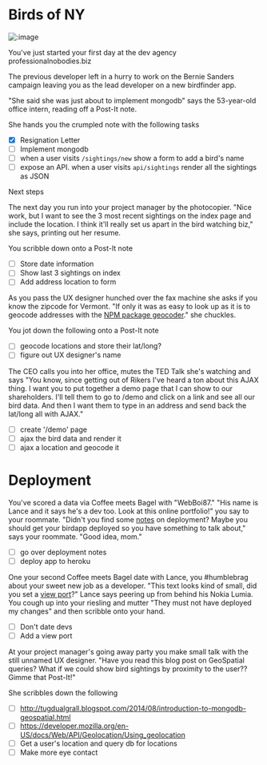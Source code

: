 # Birds of NY

![:image](https://img1.etsystatic.com/049/0/6289898/il_fullxfull.711382185_hm60.jpg)

You've just started your first day at the dev agency professionalnobodies.biz

The previous developer left in a hurry to work on the Bernie Sanders campaign
leaving you as the lead developer on a new birdfinder app.

"She said she was just about to implement mongodb" says the 53-year-old office
intern, reading off a Post-It note.

She hands you the crumpled note with the following tasks

- [x] Resignation Letter
- [ ] Implement mongodb
- [ ] when a user visits `/sightings/new` show a form to add a bird's name
- [ ] expose an API. when a user visits `api/sightings` render all the sightings as JSON

Next steps

The next day you run into your project manager by the photocopier. "Nice work, but
I want to see the 3 most recent sightings on the index page and include the location.
I think it'll really set us apart in the bird watching biz," she says, printing
out her resume.

You scribble down onto a Post-It note

- [ ] Store date information
- [ ] Show last 3 sightings on index
- [ ] Add address location to form

As you pass the UX designer hunched over the fax machine she asks if you know the
zipcode for Vermont.  "If only it was as easy to look up as it is to geocode addresses
with the [NPM package geocoder](https://www.npmjs.com/package/geocoder)." she chuckles.

You jot down the following onto a Post-It note

- [ ] geocode locations and store their lat/long?
- [ ] figure out UX designer's name

The CEO calls you into her office, mutes the TED Talk she's watching and says "You know,
since getting out of Rikers I've heard a ton about this AJAX thing. I want you to
put together a demo page that I can show to our shareholders. I'll tell them to
go to /demo and click on a link and see all our bird data. And then I want them
to type in an address and send back the lat/long all with AJAX."

- [ ] create '/demo' page
- [ ] ajax the bird data and render it
- [ ] ajax a location and geocode it

# Deployment

You've scored a data via Coffee meets Bagel with "WebBoi87." "His name is Lance
and it says he's a dev too. Look at this online portfolio!" you say to your
roommate. "Didn't you find some [notes](notes.md) on deployment? Maybe you should get your birdapp deployed so you have something to talk about," says your roommate. "Good idea, mom."

- [ ] go over deployment notes
- [ ] deploy app to heroku

One your second Coffee meets Bagel date with Lance, you #humblebrag about your sweet
new job as a developer. "This text looks kind of small, did you set a
[view port](https://developer.mozilla.org/en-US/docs/Mozilla/Mobile/Viewport_meta_tag)?"
Lance says peering up from behind his Nokia Lumia.
You cough up into your riesling and mutter "They must not have deployed my changes"
and then scribble onto your hand.

- [ ] Don't date devs
- [ ] Add a view port

At your project manager's going away party you make small talk with the still
unnamed UX designer.  "Have you read this blog post on GeoSpatial queries? What if
we could show bird sightings by proximity to the user?? Gimme that Post-It!"

She scribbles down the following

- [ ] http://tugdualgrall.blogspot.com/2014/08/introduction-to-mongodb-geospatial.html
- [ ] https://developer.mozilla.org/en-US/docs/Web/API/Geolocation/Using_geolocation
- [ ] Get a user's location and query db for locations
- [ ] Make more eye contact
